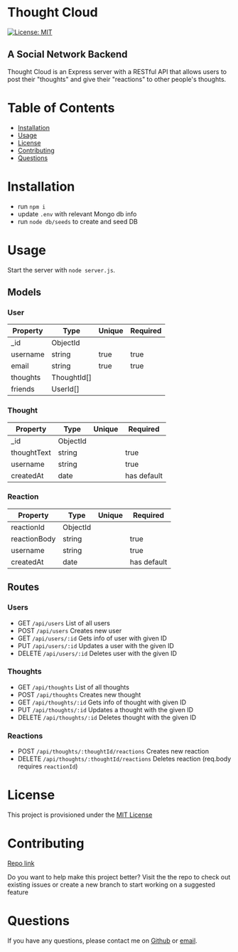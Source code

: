 # Thought Cloud
[![License: MIT](https://img.shields.io/badge/license-MIT-yellow)](https://opensource.org/licenses/MIT)

## A Social Network Backend
Thought Cloud is an Express server with a RESTful API that allows users to post their "thoughts" and give their "reactions" to other people's thoughts.

# Table of Contents
- [Installation](#installation)
- [Usage](#usage)
- [License](#license)
- [Contributing](#contributing)
- [Questions](#questions)

# Installation
- run `npm i`
- update `.env` with relevant Mongo db info
- run `node db/seeds` to create and seed DB


# Usage

Start the server with `node server.js`.

## Models
### User
| Property | Type | Unique | Required |
|----|----|----|----|
| _id | ObjectId | 
| username | string | true | true |
| email | string | true | true |
| thoughts | ThoughtId[] | 
| friends | UserId[] |
### Thought
| Property | Type | Unique | Required |
|----|----|----|----|
| _id | ObjectId | 
| thoughtText | string | | true |
| username | string | | true
| createdAt | date | | has default |
### Reaction
| Property | Type | Unique | Required |
|----|----|----|----|
| reactionId | ObjectId | 
| reactionBody | string | | true |
| username | string | | true |
| createdAt | date | | has default |

## Routes

### Users
- GET `/api/users` List of all users
- POST `/api/users` Creates new user
- GET `/api/users/:id` Gets info of user with given ID
- PUT `/api/users/:id` Updates a user with the given ID
- DELETE `/api/users/:id` Deletes user with the given ID

### Thoughts
- GET `/api/thoughts` List of all thoughts
- POST `/api/thoughts` Creates new thought
- GET `/api/thoughts/:id` Gets info of thought with given ID
- PUT `/api/thoughts/:id` Updates a thought with the given ID
- DELETE `/api/thoughts/:id` Deletes thought with the given ID

### Reactions
- POST `/api/thoughts/:thoughtId/reactions` Creates new reaction
- DELETE `/api/thoughts/:thoughtId/reactions` Deletes reaction (req.body requires `reactionId`)

# License
This project is provisioned under the [MIT License](https://opensource.org/licenses/MIT)

# Contributing
[Repo link](https://github.com/codewizard-dt/thought-cloud)

Do you want to help make this project better? Visit the the repo to check out existing issues or create a new branch to start working on a suggested feature

# Questions
If you have any questions, please contact me on [Github](https://github.com/codewizard-dt) or [email](mailto:david@codewizard.app).
